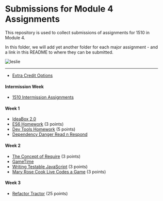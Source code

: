 # Submissions for Module 4 Assignments

This repository is used to collect submissions of assignments for 1510 in Module 4.

In this folder, we will add yet another folder for each major assignment - and a link in this README to where they can be submitted.

![leslie](https://ak-hdl.buzzfed.com/static/2013-12/enhanced/webdr02/9/21/enhanced-buzz-19197-1386641047-2.jpg)

-----

* [Extra Credit Options](extra-credit/)

#### Intermission Week

* [1510 Intermission Assignments](https://github.com/turingschool/intermission-assignments/issues?q=is%3Aopen+is%3Aissue+label%3A1510)

#### Week 1
* [IdeaBox 2.0](ideabox2.0/)
* [ES6 Homework](https://gist.github.com/rrgayhart/8435729452a3e3ad8cd3) (3 points)
* [Dev Tools Homework](dev-tools-homework) (5 points)
* [Dependency Danger Read n Respond](https://gist.github.com/rrgayhart/a3517e56174270c3c3e7)

#### Week 2
* [The Concept of Require](https://gist.github.com/rrgayhart/da45f67612399647eb3c) (3 points)
* [GameTime](gametime/)
* [Writing Testable JavaScript](https://gist.github.com/rrgayhart/e8b9eadbf9f30bec03df) (3 points)
* [Mary Rose Cook Live Codes a Game](https://gist.github.com/stevekinney/353182d7cd10fb4a5b27) (3 points)

#### Week 3
* [Refactor Tractor](https://gist.github.com/rrgayhart/5bf9b8e04b159892b97fb39528fc2e47) (25 points)

